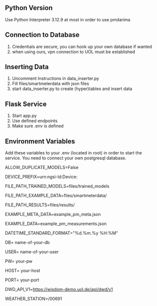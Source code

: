 ## Python Version
Use Python Interpreter 3.12.9 at most in order to use pmdarima


## Connection to Database
1. Credentials are secure, you can hook up your own database if wanted
2. when using ours, vpn connection to UOL must be established

## Inserting Data

1. Uncomment Instructions in data_inserter.py
2. Fill files/smartmeterdata with json files
3. start data_inserter.py to create (hyper)tables and insert data

## Flask Service
1. Start app.py
2. Use defined endpoints
3. Make sure .env is defined

## Environment Variables
Add these variables to your .env (located in root) in order to start the service.
You need to connect your own postgresql database.

ALLOW_DUPLICATE_MODELS=False

DEVICE_PREFIX=urn:ngsi-ld:Device:

FILE_PATH_TRAINED_MODELS=files/trained_models

FILE_PATH_EXAMPLE_DATA=files/smartmeterdata/

FILE_PATH_RESULTS=files/results/

EXAMPLE_META_DATA=example_pm_meta.json

EXAMPLE_DATA=example_pm_measurements.json

DATETIME_STANDARD_FORMAT="%d.%m.%y %H:%M"

DB= name-of-your-db

USER= name-of-your-user

PW= your-pw

HOST= your-host

PORT= your-port

DWD_API_V1=https://wisdom-demo.uol.de/api/dwd/v1

WEATHER_STATION=/00691

